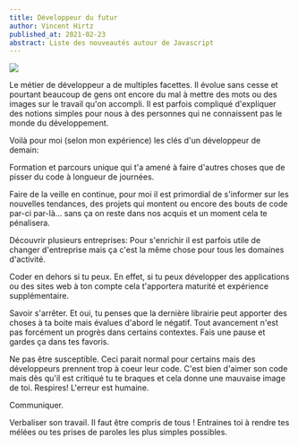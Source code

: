 ```yaml
---
title: Développeur du futur
author: Vincent Hirtz
published_at: 2021-02-23
abstract: Liste des nouveautés autour de Javascript
---
```


<img src="../../pixels/devfutur.webp"/>

Le métier de développeur a de multiples facettes. Il évolue sans cesse et
pourtant beaucoup de gens ont encore du mal à mettre des mots ou des images sur
le travail qu'on accompli. Il est parfois compliqué d'expliquer des notions
simples pour nous à des personnes qui ne connaissent pas le monde du
développement.

Voilà pour moi (selon mon expérience) les clés d'un développeur de demain:

Formation et parcours unique qui t'a amené à faire d'autres choses que de pisser
du code à longueur de journées.

Faire de la veille en continue, pour moi il est primordial de s'informer sur les
nouvelles tendances, des projets qui montent ou encore des bouts de code par-ci
par-là... sans ça on reste dans nos acquis et un moment cela te pénalisera.

Découvrir plusieurs entreprises: Pour s'enrichir il est parfois utile de changer
d'entreprise mais ça c'est la même chose pour tous les domaines d'activité.

Coder en dehors si tu peux. En effet, si tu peux développer des applications ou
des sites web à ton compte cela t'apportera maturité et expérience
supplémentaire.

Savoir s'arrêter. Et oui, tu penses que la dernière librairie peut apporter des
choses à ta boite mais évalues d'abord le négatif. Tout avancement n'est pas
forcément un progrès dans certains contextes. Fais une pause et gardes ça dans
tes favoris.

Ne pas être susceptible. Ceci parait normal pour certains mais des développeurs
prennent trop à coeur leur code. C'est bien d'aimer son code mais dès qu'il est
critiqué tu te braques et cela donne une mauvaise image de toi. Respires!
L'erreur est humaine.

Communiquer.

Verbaliser son travail. Il faut être compris de tous ! Entraines toi à rendre
tes mélées ou tes prises de paroles les plus simples possibles.
